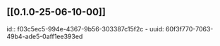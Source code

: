 ## [[0.1.0-25-06-10-00]]
id:: f03c5ec5-994e-4367-9b56-303387c15f2c
	- uuid: 60f3f770-7063-49b4-ade5-0aff1ee393ed